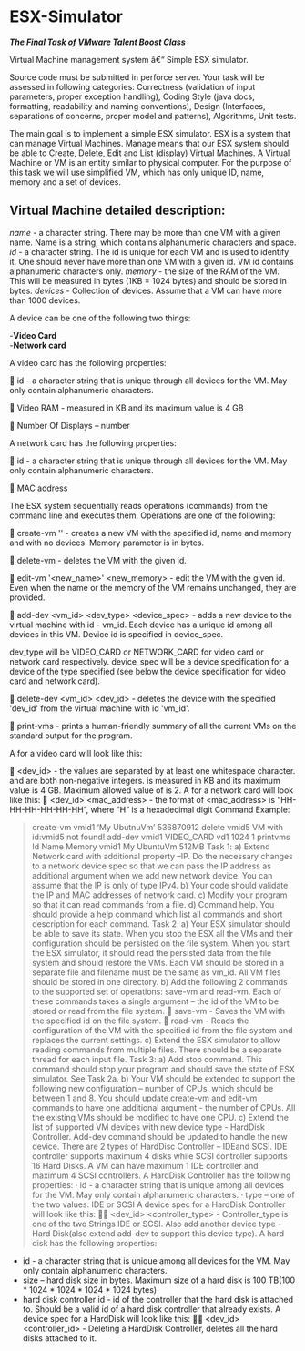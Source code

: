 # ESX-Simulator

***The Final Task of VMware Talent Boost Class***

Virtual Machine management system â€“ Simple ESX simulator.

Source code must be submitted in perforce server. Your task will be assessed in following categories: Correctness (validation of input parameters, proper exception handling), Coding Style (java docs, formatting, readability and naming conventions), Design (Interfaces, separations of concerns, proper model and patterns), Algorithms, Unit tests.

The main goal is to implement a simple ESX simulator. ESX is a system that can manage Virtual Machines. Manage means that our ESX system should be able to Create, Delete, Edit and List (display) Virtual Machines. A Virtual Machine or VM is an entity similar to physical computer. For the purpose of this task we will use simplified VM, which has only unique ID, name, memory and a set of devices.

Virtual Machine detailed description:
----------
*name* - a character string. There may be more than one VM with a given name. Name is a string, which contains alphanumeric characters and space.
*id* - a character string. The id is unique for each VM and is used to identify it. One should never have more than one VM with a given id. VM id contains alphanumeric characters only.
*memory* - the size of the RAM of the VM. This will be measured in bytes (1KB = 1024 bytes) and should be stored in bytes.
*devices* - Collection of devices. Assume that a VM can have more than 1000 devices.

A device can be one of the following two things:

 -**Video Card**  
 -**Network card**

A video card has the following properties:

 id - a character string that is unique through all devices for the VM. May only contain alphanumeric characters.

 Video RAM - measured in KB and its maximum value is 4 GB

 Number Of Displays – number

A network card has the following properties:

 id - a character string that is unique through all devices for the VM. May only contain alphanumeric characters.

 MAC address

The ESX system sequentially reads operations (commands) from the command line and executes them. Operations are one of the following:

 create-vm <id> '<name>' <memory> - creates a new VM with the specified id, name and memory and with no devices. Memory parameter is in bytes.

 delete-vm <id> - deletes the VM with the given id.

 edit-vm <id> '<new_name>' <new_memory> - edit the VM with the given id. Even when the name or the memory of the VM remains unchanged, they are provided.

 add-dev <vm_id> <dev_type> <device_spec> - adds a new device to the virtual machine with id - vm_id. Each device has a unique id among all devices in this VM. Device id is specified in device_spec.

dev_type will be VIDEO_CARD or NETWORK_CARD for video card or network card respectively. device_spec will be a device specification for a device of the type specified (see below the device specification for video card and network card).

 delete-dev <vm_id> <dev_id> - deletes the device with the specified 'dev_id' from the virtual machine with id 'vm_id'.

 print-vms - prints a human-friendly summary of all the current VMs on the standard output for the program.

A <device spec> for a video card will look like this:

 <dev_id> <videoRam> <numberOfDisplays> - the values are separated by at least one whitespace character. <videoRam> and <numberOfDisplays> are both non-negative integers. <videoRam> is measured in KB and its maximum value is 4 GB. Maximum allowed value of <numberOfDisplays> is 2.
A <device spec> for a network card will look like this:
 <dev_id> <mac_address> - the format of <mac_address> is “HH-HH-HH-HH-HH-HH”, where “H” is a hexadecimal digit
Command Example:
> create-vm vmid1 ‘My UbutnuVm’ 536870912
> delete vmid5
VM with id:vmid5 not found!
>add-dev vmid1 VIDEO_CARD vd1 1024 1
>printvms
Id Name Memory
vmid1 My UbuntuVm 512MB
Task 1:
a) Extend Network card with additional property –IP. Do the necessary changes to a network device spec so that we can pass the IP address as additional argument when we add new network device. You can assume that the IP is only of type IPv4.
b) Your code should validate the IP and MAC addresses of network card.
c) Modify your program so that it can read commands from a file.
d) Command help. You should provide a help command which list all commands and short description for each command.
Task 2:
a) Your ESX simulator should be able to save its state. When you stop the ESX all the VMs and their configuration should be persisted on the file system. When you start the ESX simulator, it should read the persisted data from the file system and should restore the VMs. Each VM should be stored in a separate file and filename must be the same as vm_id. All VM files should be stored in one directory.
b) Add the following 2 commands to the supported set of operations: save-vm and read-vm. Each of these commands takes a single argument – the id of the VM to be stored or read from the file system.
 save-vm <id> - Saves the VM with the specified id on the file system.
 read-vm <id> - Reads the configuration of the VM with the specified id from the file system and replaces the current settings.
c) Extend the ESX simulator to allow reading commands from multiple files. There should be a separate thread for each input file.
Task 3:
a) Add stop command. This command should stop your program and should save the state of ESX simulator. See Task 2a.
b) Your VM should be extended to support the following new configuration – number of CPUs, which should be between 1 and 8. You should update create-vm and edit-vm commands to have one additional argument - the number of CPUs. All the existing VMs should be modified to have one CPU.
c) Extend the list of supported VM devices with new device type - HardDisk Controller. Add-dev command should be updated to handle the new device. There are 2 types of HardDisc Controller – IDEand SCSI.
IDE controller supports maximum 4 disks while SCSI controller supports 16 Hard Disks. A VM can have maximum 1 IDE controller and maximum 4 SCSI controllers.
A HardDisk Controller has the following properties:
· id - a character string that is unique among all devices for the VM. May only contain alphanumeric characters.
· type – one of the two values: IDE or SCSI
A device spec for a HardDisk Controller will look like this:
 <dev_id> <controller_type> - Controller_type is one of the two Strings IDE or SCSI.
Also add another device type - Hard Disk(also extend add-dev to support this device type). A hard disk has the following properties:
* id - a character string that is unique among all devices for the VM. May only contain alphanumeric characters.
* size – hard disk size in bytes. Maximum size of a hard disk is 100 TB(100 * 1024 * 1024 * 1024 * 1024 bytes)
* hard disk controller id - id of the controller that the hard disk is attached to. Should be a valid id of a hard disk controller that already exists.
A device spec for a HardDisk will look like this:
 <dev_id> <size> <controller_id> -
Deleting a HardDisk Controller, deletes all the hard disks attached to it.
